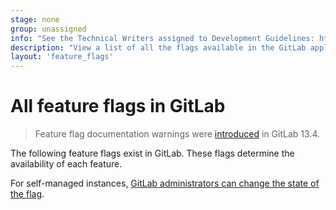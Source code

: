 ```yaml
---
stage: none
group: unassigned
info: "See the Technical Writers assigned to Development Guidelines: https://about.gitlab.com/handbook/product/ux/technical-writing/#assignments-to-development-guidelines"
description: "View a list of all the flags available in the GitLab application."
layout: 'feature_flags'
---
```


# All feature flags in GitLab

> Feature flag documentation warnings were [introduced](https://gitlab.com/gitlab-org/gitlab/-/issues/227806) in GitLab 13.4.

The following feature flags exist in GitLab. These flags determine the availability of each feature.

For self-managed instances, [GitLab administrators can change the state of the flag](../administration/feature_flags.md).
